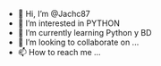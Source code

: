 - 👋 Hi, I’m @Jachc87
- 👀 I’m interested in PYTHON
- 🌱 I’m currently learning Python y BD
- 💞️ I’m looking to collaborate on ...
- 📫 How to reach me ...

<!---
Jachc87/Jachc87 is a ✨ special ✨ repository because its `README.md` (this file) appears on your GitHub profile.
You can click the Preview link to take a look at your changes.
--->
